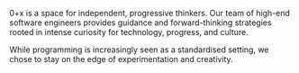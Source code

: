 0+x is a space for independent, progressive thinkers. Our team of high-end software engineers provides guidance and forward-thinking strategies rooted in intense curiosity for technology, progress, and culture.

While programming is increasingly seen as a standardised setting, we chose to stay on the edge of experimentation and creativity.
